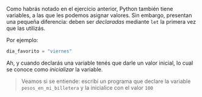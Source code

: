 Como habrás notado en el ejercicio anterior, Python también tiene variables, a las que les podemos asignar valores. Sin embargo, presentan una pequeña diferencia: deben ser _declaradas_ mediante `let` la primera vez que las utilizás.

Por ejemplo:

```python
dia_favorito = "viernes"
```

Ah, y cuando declarás una variable tenés que darle un valor inicial, lo cual se conoce como _inicializar_ la variable.

> Veamos si se entiende: escribí un programa que declare la variable `pesos_en_mi_billetera` y la inicialice con el valor `100`

